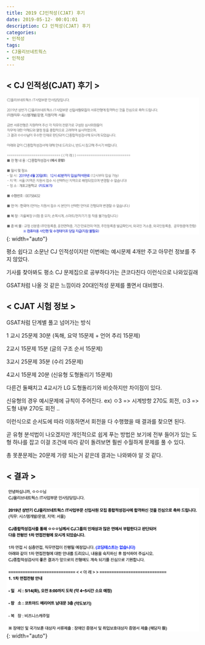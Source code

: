 ```yaml
---
title: 2019 CJ인적성(CJAT) 후기
date: 2019-05-12- 00:01:01
description: CJ 인적성(CJAT) 후기
categories:
- 인적성
tags: 
- CJ올리브네트웍스
- 인적성
---
```

## < CJ 인적성(CJAT) 후기 >

![Imeage](/assets/images/CJAT.png){: width="auto"}

평소 쉽다고 소문난 CJ 인적성이지만 이번에는 예시문제 4개만 주고 아무런 정보를 주지 않았다.

기사를 찾아봐도 평소 CJ 문제집으로 공부하다가는 큰코다친다 이런식으로 나와있길래

GSAT처럼 나올 것 같은 느낌이라 20대인적성 문제를 풀면서 대비했다.


## < CJAT 시험 정보 >
GSAT처럼 단계별 풀고 넘어가는 방식

1 교시 25문제 30분 (독해, 요약 15문제 + 언어 추리 15문제)

2교시 15문제 15분 (글의 구조 순서 15문제)

3교시 25문제 35분 (수리 25문제)

4교시 15문제 20분 (신유형 도형돌리기 15문제)

다른건 둘째치고 4교시가 LG 도형돌리기와 비슷하지만 차이점이 있다.

신유형의 경우 예시문제에 규칙이 주어진다. ex) ㅇ3 => 시계방항 270도 회전, ㅁ3 => 도형 내부 270도 회전 ..

이런식으로 순서도에 따라 이동하면서 회전을 다 수행했을 때 결과를 찾으면 된다.

곧 유형 분석법이 나오겠지만 개인적으로 쉽게 푸는 방법은 보기에 전부 들어가 있는 도형 하나를 잡고 이걸 조건에 따라 같이 돌려보면 훨씬 수월하게 문제를 풀 수 있다.

총 못푼문제는 20문제 가량 되는거 같은데 결과는 나와봐야 알 것 같다.

## < 결과 >

![Image](/assets/images/CJAT_result.png){: width="auto"}